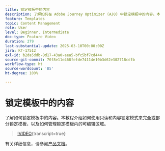 ```yaml
---
title: 锁定模板中的内容
description: 了解如何在 Adobe Journey Optimizer (AJO) 中锁定模板中的内容。本教程介绍如何使用只读和内容锁定模式来完全或部分锁定模板，以及如何管理锁定模板内的可编辑区域。
feature: Templates
topic: Content Management
role: User
level: Beginner, Intermediate
doc-type: Feature Video
duration: 279
last-substantial-update: 2025-03-10T00:00:00Z
jira: KT-17512
exl-id: b2da5ddb-8d17-43a0-aea5-bfc5bf7cd444
source-git-commit: 70f8e11e468fefde74114e10b3d62e302718cdfb
workflow-type: ht
source-wordcount: '85'
ht-degree: 100%

---
```


# 锁定模板中的内容

了解如何锁定模板中的内容。本教程介绍如何使用只读和内容锁定模式来完全或部分锁定模板，以及如何管理锁定模板内的可编辑区域。

>[!VIDEO](https://video.tv.adobe.com/v/3451591/?learn=on&enablevpops){transcript=true}

有关详细信息，请参阅[产品文档](https://experienceleague.adobe.com/zh-hans/docs/journey-optimizer/using/content-management/content-templates/content-locking)。
